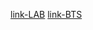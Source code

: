 [link-LAB](https://www.instagram.com/laboratoriala/)
[link-BTS](https://www.instagram.com/bts.bighitofficial/)